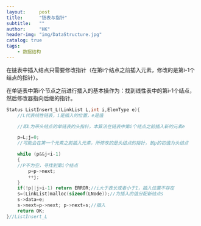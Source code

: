 ```yaml
---
layout:     post
title:      "链表与指针"
subtitle:   ""
author:     "HK"
header-img: "img/DataStructure.jpg"
catalog: true
tags:
    - 数据结构
---
```


在链表中插入结点只需要修改指针（在第i个结点之前插入元素，修改的是第i-1个结点的指针）。

在单链表中第i个节点之前进行插入的基本操作为：找到线性表中的第i-1个结点，然后修改器指向后继的指针。

```c
Status ListInsert_L(LinkList L,int i,ElemType e){
	//L代表线性链表，i是插入的位置，e是值

	//即L为带头结点的单链表的头指针，本算法在链表中第i个结点之前插入新的元素e

	p=L;j=0;
	//可能会在第一个元素之前插入元素，所修改的是头结点的指针，故p的初值为头结点

	while (p&&j<i-1)
	{
	//P不为空，寻找到第i个结点
		p=p->next;
		++j;
	}
	if(!p||j>i-1) return ERROR;//i大于表长或者小于1，插入位置不存在
	s=(LinkList)malloc(sizeof(LNode));//为插入的值分配新结点s
	s->data=e;
	s->next=p->next; p->next=s;//插入
	return OK;
}//ListInsert_L
```